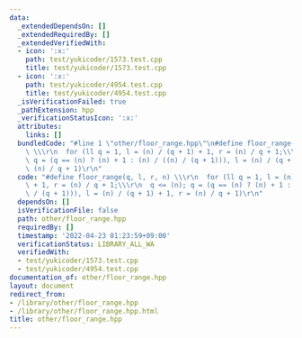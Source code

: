```yaml
---
data:
  _extendedDependsOn: []
  _extendedRequiredBy: []
  _extendedVerifiedWith:
  - icon: ':x:'
    path: test/yukicoder/1573.test.cpp
    title: test/yukicoder/1573.test.cpp
  - icon: ':x:'
    path: test/yukicoder/4954.test.cpp
    title: test/yukicoder/4954.test.cpp
  _isVerificationFailed: true
  _pathExtension: hpp
  _verificationStatusIcon: ':x:'
  attributes:
    links: []
  bundledCode: "#line 1 \"other/floor_range.hpp\"\n#define floor_range(q, l, r, n)\
    \ \\\r\n  for (ll q = 1, l = (n) / (q + 1) + 1, r = (n) / q + 1;\\\r\n  q <= (n);\
    \ q = (q == (n) ? (n) + 1 : (n) / ((n) / (q + 1))), l = (n) / (q + 1) + 1, r =\
    \ (n) / q + 1)\r\n"
  code: "#define floor_range(q, l, r, n) \\\r\n  for (ll q = 1, l = (n) / (q + 1)\
    \ + 1, r = (n) / q + 1;\\\r\n  q <= (n); q = (q == (n) ? (n) + 1 : (n) / ((n)\
    \ / (q + 1))), l = (n) / (q + 1) + 1, r = (n) / q + 1)\r\n"
  dependsOn: []
  isVerificationFile: false
  path: other/floor_range.hpp
  requiredBy: []
  timestamp: '2022-04-23 01:23:59+09:00'
  verificationStatus: LIBRARY_ALL_WA
  verifiedWith:
  - test/yukicoder/1573.test.cpp
  - test/yukicoder/4954.test.cpp
documentation_of: other/floor_range.hpp
layout: document
redirect_from:
- /library/other/floor_range.hpp
- /library/other/floor_range.hpp.html
title: other/floor_range.hpp
---
```


